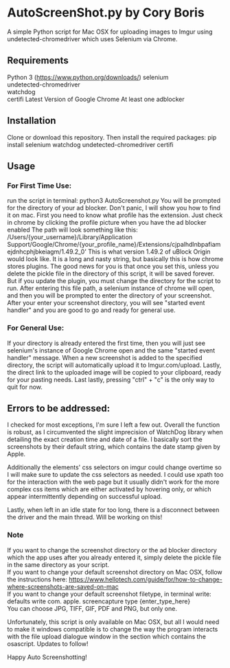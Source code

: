 # AutoScreenShot.py by Cory Boris
A simple Python script for Mac OSX for uploading images to Imgur using undetected-chromedriver which uses Selenium via Chrome.

## Requirements
Python 3 (https://www.python.org/downloads/) 
selenium  
undetected-chromedriver  
watchdog  
certifi
Latest Version of Google Chrome
At least one adblocker

## Installation
Clone or download this repository.
Then install the required packages: 
pip install selenium watchdog undetected-chromedriver certifi

## Usage
### For First Time Use:
run the script in terminal: python3 AutoScreenshot.py
You will be prompted for the directory of your ad blocker. Don't panic, I will show you how to find it on mac.
First you need to know what profile has the extension. Just check in chrome by clicking the profile picture when you have the ad blocker enabled
The path will look something like this:
/Users/{your_username}/Library/Application Support/Google/Chrome/{your_profile_name}/Extensions/cjpalhdlnbpafiamejdnhcphjbkeiagm/1.49.2_0'
This is what version 1.49.2 of uBlock Origin would look like. It is a long and nasty string, but basically this is how chrome stores plugins. The good news for you is that once you set this, unless you delete the pickle file in the directory of this script, it will be saved forever. But if you update the plugin, you must change the directory for the script to run.
After entering this file path, a selenium instance of chrome will open, and then you will be prompted to enter the directory of your screenshot. 
After your enter your screenshot directory, you will see "started event handler" and you are good to go and ready for general use. 

### For General Use:
If your directory is already entered the first time, then you will just see selenium's instance of Google Chrome open and the same "started event handler" message. 
When a new screenshot is added to the specified directory, the script will automatically upload it to Imgur.com/upload. 
Lastly, the direct link to the uploaded image will be copied to your clipboard, ready for your pasting needs.
Last lastly, pressing "ctrl" + "c" is the only way to quit for now.

## Errors to be addressed:
I checked for most exceptions, I'm sure I left a few out. Overall the function is robust, as I circumvented the slight imprecision of WatchDog library when detailing the exact creation time and date of a file. I basically sort the screenshots by their default string, which contains the date stamp given by Apple.

Additionally the elements' css selectors on imgur could change overtime so I will make sure to update the css selectors as needed. I could use xpath too for the interaction with the web page but it usually didn't work for the more complex css items which are either activated by hovering only, or which appear intermittently depending on successful upload.

Lastly, when left in an idle state for too long, there is a disconnect between the driver and the main thread. Will be working on this!

### Note
If you want to change the screenshot directory or the ad blocker directory which the app uses after you already entered it, simply delete the pickle file in the same directory as your script.  
If you want to change your default screenshot directory on Mac OSX, follow the instructions here: https://www.hellotech.com/guide/for/how-to-change-where-screenshots-are-saved-on-mac  
If you want to change your default screenshot filetype, in terminal write: defaults write com. apple. screencapture type {enter_type_here}  
You can choose JPG, TIFF, GIF, PDF and PNG, but only one.

Unfortunately, this script is only available on Mac OSX, but all I would need to make it windows compatible is to change the way the program interacts with the file upload dialogue window in the section which contains the osascript. Updates to follow!

Happy Auto Screenshotting!
